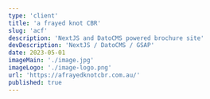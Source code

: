 ```yaml
---
type: 'client'
title: 'a frayed knot CBR'
slug: 'acf'
description: 'NextJS and DatoCMS powered brochure site'
devDescription: 'NextJS / DatoCMS / GSAP'
date: 2023-05-01
imageMain: './image.jpg'
imageLogo: './image-logo.png'
url: 'https://afrayedknotcbr.com.au/'
published: true
---
```

